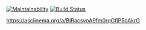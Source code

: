[![Maintainability](https://api.codeclimate.com/v1/badges/7c4633db97af5fb41fd8/maintainability)](https://codeclimate.com/github/Mashoshin/frontend-project-lvl1/maintainability)
[![Build Status](https://travis-ci.org/Mashoshin/frontend-project-lvl1.svg?branch=master)](https://travis-ci.org/Mashoshin/frontend-project-lvl1)

https://asciinema.org/a/BIRacsvoA9fm0rqGfjP5oAkrG
